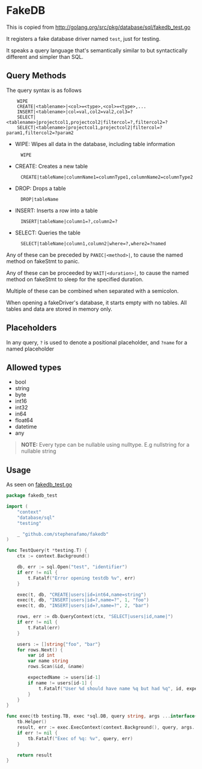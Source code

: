 # FakeDB

This is copied from <http://golang.org/src/pkg/database/sql/fakedb_test.go>

It registers a fake database driver named `test`, just for testing.

It speaks a query language that's semantically similar to but
syntactically different and simpler than SQL.

## Query Methods

The query syntax is as follows

        WIPE
        CREATE|<tablename>|<col>=<type>,<col>=<type>,...
        INSERT|<tablename>|col=val,col2=val2,col3=?
        SELECT|<tablename>|projectcol1,projectcol2|filtercol=?,filtercol2=?
        SELECT|<tablename>|projectcol1,projectcol2|filtercol=?param1,filtercol2=?param2

* WIPE: Wipes all data in the database, including table information

        WIPE

* CREATE: Creates a new table

        CREATE|tableName|columnName1=columnType1,columnName2=columnType2

* DROP: Drops a table

        DROP|tableName

* INSERT: Inserts a row into a table

        INSERT|tableName|column1=?,column2=?

* SELECT: Queries the table

        SELECT|tableName|column1,column2|where=?,where2=?named

Any of these can be preceded by `PANIC|<method>|`, to cause the
named method on fakeStmt to panic.

Any of these can be proceeded by `WAIT|<duration>|`, to cause the
named method on fakeStmt to sleep for the specified duration.

Multiple of these can be combined when separated with a semicolon.

When opening a fakeDriver's database, it starts empty with no
tables. All tables and data are stored in memory only.

## Placeholders

In any query, `?` is used to denote a positional placeholder, and `?name` for a named placeholder

## Allowed types

* bool
* string
* byte
* int16
* int32
* in64
* float64
* datetime
* any

> **NOTE:** Every type can be nullable using nulltype. E.g nullstring for a nullable string

## Usage

As seen on [fakedb_test.go](fakedb_test.go)

```go
package fakedb_test

import (
    "context"
    "database/sql"
    "testing"

    _ "github.com/stephenafamo/fakedb"
)

func TestQuery(t *testing.T) {
    ctx := context.Background()

    db, err := sql.Open("test", "identifier")
    if err != nil {
        t.Fatalf("Error opening testdb %v", err)
    }

    exec(t, db, "CREATE|users|id=int64,name=string")
    exec(t, db, "INSERT|users|id=?,name=?", 1, "foo")
    exec(t, db, "INSERT|users|id=?,name=?", 2, "bar")

    rows, err := db.QueryContext(ctx, "SELECT|users|id,name|")
    if err != nil {
        t.Fatal(err)
    }

    users := []string{"foo", "bar"}
    for rows.Next() {
        var id int
        var name string
        rows.Scan(&id, &name)

        expectedName := users[id-1]
        if name != users[id-1] {
            t.Fatalf("User %d should have name %q but had %q", id, expectedName, name)
        }
    }
}

func exec(tb testing.TB, exec *sql.DB, query string, args ...interface{}) sql.Result {
    tb.Helper()
    result, err := exec.ExecContext(context.Background(), query, args...)
    if err != nil {
        tb.Fatalf("Exec of %q: %v", query, err)
    }

    return result
}
```
